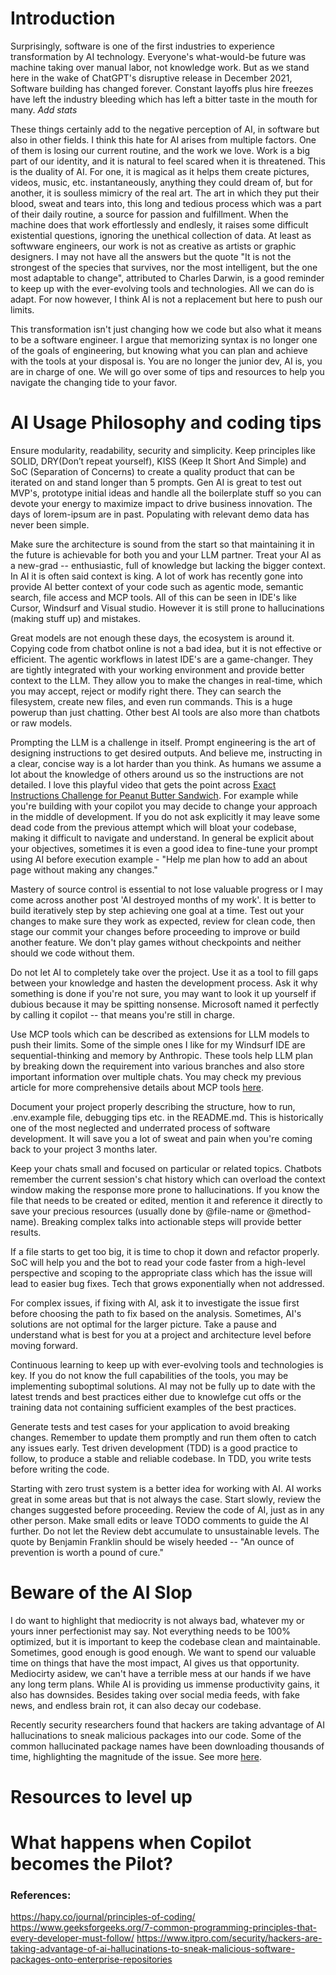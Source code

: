 # Introduction
Surprisingly, software is one of the first industries to experience transformation by AI technology. Everyone's what-would-be future was machine taking over manual labor, not knowledge work. But as we stand here in the wake of ChatGPT's disruptive release in December 2021, Software building has changed forever. Constant layoffs plus hire freezes have left the industry bleeding which has left a bitter taste in the mouth for many. *Add stats*

These things certainly add to the negative perception of AI, in software but also in other fields. I think this hate for AI arises from multiple factors. One of them is losing our current routine, and the work we love. Work is a big part of our identity, and it is natural to feel scared when it is threatened. This is the duality of AI. For one, it is magical as it helps them create pictures, videos, music, etc. instantaneously, anything they could dream of, but for another, it is soulless mimicry of the real art. The art in which they put their blood, sweat and tears into, this long and tedious process which was a part of their daily routine, a source for passion and fulfillment. When the machine does that work effortlessly and endlesly, it raises some difficult existential questions, ignoring the unethical collection of data. At least as softwware engineers, our work is not as creative as artists or graphic designers. I may not have all the answers but the quote "It is not the strongest of the species that survives, nor the most intelligent, but the one most adaptable to change", attributed to Charles Darwin, is a good reminder to keep up with the ever-evolving tools and technologies. All we can do is adapt. For now however, I think AI is not a replacement but here to push our limits.

This transformation isn't just changing how we code but also what it means to be a software engineer. I argue that memorizing syntax is no longer one of the goals of engineering, but knowing what you can plan and achieve with the tools at your disposal is. You are no longer the junior dev, AI is, you are in charge of one. We will go over some of tips and resources to help you navigate the changing tide to your favor. 

# AI Usage Philosophy and coding tips
Ensure modularity, readability, security and simplicity. Keep principles like SOLID, DRY(Don’t repeat yourself), KISS (Keep It Short And Simple) and SoC (Separation of Concerns) to create a quality product that can be iterated on and stand longer than 5 prompts. Gen AI is great to test out MVP's, prototype initial ideas and handle all the boilerplate stuff so you can devote your energy to maximize impact to drive business innovation. The days of lorem-ipsum are in past. Populating with relevant demo data has never been simple.

Make sure the architecture is sound from the start so that maintaining it in the future is achievable for both you and your LLM partner. Treat your AI as a new-grad -- enthusiastic, full of knowledge but lacking the bigger context. In AI it is often said context is king. A lot of work has recently gone into provide AI better context of your code such as agentic mode, semantic search, file access and MCP tools. All of this can be seen in IDE's like Cursor, Windsurf and Visual studio. However it is still prone to hallucinations (making stuff up) and mistakes. 

Great models are not enough these days, the ecosystem is around it. Copying code from chatbot online is not a bad idea, but it is not effective or efficient. The agentic workflows in latest IDE's are a game-changer. They are tightly integrated with your working environment and provide better context to the LLM. They allow you to make the changes in real-time, which you may accept, reject or modify right there. They can search the filesystem, create new files, and even run commands. This is a huge powerup than just chatting. Other best AI tools are also more than chatbots or raw models. 

Prompting the LLM is a challenge in itself. Prompt engineering is the art of designing instructions to get desired outputs. And believe me, instructing in a clear, concise way is a lot harder than you think. As humans we assume a lot about the knowledge of others around us so the instructions are not detailed. I love this playful video that gets the point across [Exact Instructions Challenge for Peanut Butter Sandwich](https://www.youtube.com/watch?v=cDA3_5982h8&ab_channel=JoshDarnit). For example while you're building with your copilot you may decide to change your approach in the middle of development. If you do not ask explicitly it may leave some dead code from the previous attempt which will bloat your codebase, making it difficult to navigate and understand. In general be explicit about your objectives, sometimes it is even a good idea to fine-tune your prompt using AI before execution example - "Help me plan how to add an about page without making any changes."

Mastery of source control is essential to not lose valuable progress or I may come across another post 'AI destroyed months of my work'. It is better to build iteratively step by step achieving one goal at a time. Test out your changes to make sure they work as expected, review for clean code, then stage our commit your changes before proceeding to improve or build another feature. We don't play games without checkpoints and neither should we code without them.

Do not let AI to completely take over the project. Use it as a tool to fill gaps between your knowledge and hasten the development process. Ask it why something is done if you're not sure, you may want to look it up yourself if dubious because it may be spitting nonsense. Microsoft named it perfectly by calling it copilot -- that means you're still in charge.

Use MCP tools which can be described as extensions for LLM models to push their limits. Some of the simple ones I like for my Windsurf IDE are sequential-thinking and memory by Anthropic. These tools help LLM plan by breaking down the requirement into various branches and also store important information over multiple chats. You may check my previous article for more comprehensive details about MCP tools [here](https://gmakkar.ca/blog/mcp-tools). 

Document your project properly describing the structure, how to run, .env.example file, debugging tips etc. in the README.md. This is historically one of the most neglected and underrated process of software development. It will save you a lot of sweat and pain when you're coming back to your project 3 months later.

Keep your chats small and focused on particular or related topics. Chatbots remember the current session's chat history which can overload the context window making the response more prone to hallucinations. If you know the file that needs to be created or edited, mention it and reference it directly to save your precious resources (usually done by @file-name or @method-name). Breaking complex talks into actionable steps will provide better  results.

If a file starts to get too big, it is time to chop it down and refactor properly. SoC will help you and the bot to read your code faster from a high-level perspective and scoping to the appropriate class which has the issue will lead to easier bug fixes. Tech that grows exponentially when not addressed.

For complex issues, if fixing with AI, ask it to investigate the issue first before choosing the path to fix based on the analysis. Sometimes, AI's solutions are not optimal for the larger picture. Take a pause and understand what is best for you at a project and architecture level before moving forward.

Continuous learning to keep up with ever-evolving tools and technologies is key. If you do not know the full capabilities of the tools, you may be implementing suboptimal solutions. AI may not be fully up to date with the latest trends and best practices either due to knowlefge cut offs or the training data not containing sufficient examples of the best practices.

Generate tests and test cases for your application to avoid breaking changes. Remember to update them promptly and run them often to catch any issues early. Test driven development (TDD) is a good practice to follow, to produce a stable and reliable codebase. In TDD, you write tests before writing the code. 

Starting with zero trust system is a better idea for working with AI. AI works great in some areas but that is not always the case. Start slowly, review the changes suggested before proceeding. Review the code of AI, just as in any other person. Make small edits or leave TODO comments to guide the AI further. Do not let the Review debt accumulate to unsustainable levels. The quote by Benjamin Franklin should be wisely heeded -- "An ounce of prevention is worth a pound of cure."

# Beware of the AI Slop
I do want to highlight that mediocrity is not always bad, whatever my or yours inner perfectionist may say. Not everything needs to be 100% optimized, but it is important to keep the codebase clean and maintainable. Sometimes, good enough is good enough. We want to spend our valuable time on things that have the most impact, AI gives us that opportunity. Mediocirty asidew, we can't have a terrible mess at our hands if we have any long term plans. While AI is providing us immense productivity gains, it also has downsides. Besides taking over social media feeds, with fake news, and endless brain rot, it can also decay our codebase. 


Recently security researchers found that hackers are taking advantage of AI hallucinations to sneak malicious packages into our code. Some of the common hallucinated package names have been downloading thousands of time, highlighting the magnitude of the issue. See more [here](https://www.itpro.com/security/hackers-are-taking-advantage-of-ai-hallucinations-to-sneak-malicious-software-packages-onto-enterprise-repositories).

# Resources to level up

# What happens when Copilot becomes the Pilot?


### References:
https://hapy.co/journal/principles-of-coding/
https://www.geeksforgeeks.org/7-common-programming-principles-that-every-developer-must-follow/
https://www.itpro.com/security/hackers-are-taking-advantage-of-ai-hallucinations-to-sneak-malicious-software-packages-onto-enterprise-repositories